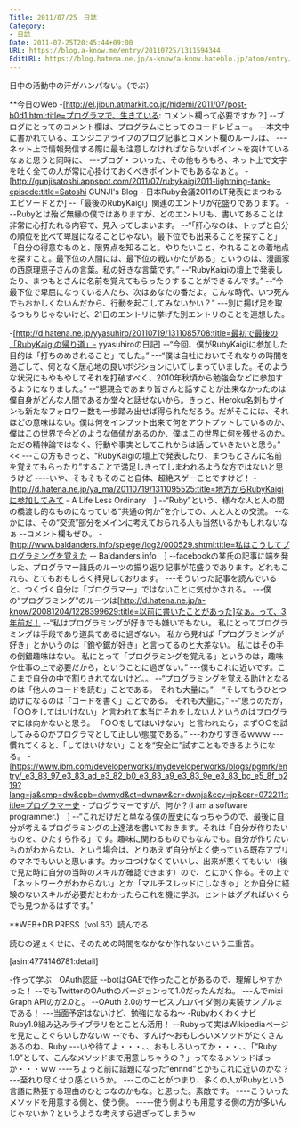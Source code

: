 ```yaml
---
Title: 2011/07/25　日誌
Category:
- 日誌
Date: 2011-07-25T20:45:44+09:00
URL: https://blog.a-know.me/entry/20110725/1311594344
EditURL: https://blog.hatena.ne.jp/a-know/a-know.hateblo.jp/atom/entry/12921228815727979536
---
```


日中の活動中の汗がハンパない。（でぶ）


**今日のWeb
-[http://el.jibun.atmarkit.co.jp/hidemi/2011/07/post-b0d1.html:title=プログラマで、生きている: コメント欄って必要ですか？]
--ブログにとってのコメント欄は、プログラムにとってのコードレビュー。
--本文中に書かれている、エンジニアライフのブログ記事とコメント欄のルールは、
---ネット上で情報発信する際に最も注意しなければならないポイントを突けているなぁと思うと同時に、
---ブログ・ついった、その他もろもろ、ネット上で文字を吐く全ての人が常に心掛けておくべきポイントでもあるなぁと。
-[http://gunjisatoshi.appspot.com/2011/07/rubykaigi2011-lightning-tank-episode:title=Satoshi GUNJI's Blog - 日本Ruby会議2011のLT発表にまつわるエピソードとか]
--「最後のRubyKaigi」関連のエントリが花盛りであります。
---Rubyとは殆ど無縁の僕ではありますが、どのエントリも、書いてあることは非常に心打たれる内容で、見入ってしまいます。
--“「肝心なのは、トップと自分の順位を比べて卑屈になることじゃない。最下位でも出来ることを探すこと」「自分の得意なものと、限界点を知ること。やりたいこと、やれることの着地点を探すこと。最下位の人間には、最下位の戦いかたがある」というのは、漫画家の西原理恵子さんの言葉。私の好きな言葉です。”
--“RubyKaigiの壇上で発表したり、まつもとさんに名前を覚えてもらったりすることができるんです。”
--“今最下位で卑屈になっている人たち、次はあなたの番だよ。こんな時代、いつ死んでもおかしくないんだから、行動を起こしてみないかい？”
---別に揚げ足を取るつもりじゃないけど、21日のエントリに挙げた別エントリのことを連想した。
>>
-[http://d.hatena.ne.jp/yyasuhiro/20110719/1311085708:title=最初で最後の「RubyKaigiの帰り道」- yyasuhiroの日記]
--“今回、僕がRubyKaigiに参加した目的は「打ちのめされること」でした。”
---“僕は自社においてそれなりの時間を過ごして、何となく居心地の良いポジションにいてしまっていました。そのような状況にもやもやしてそれを打破すべく、2010年秋頃から勉強会などに参加するようになりました。”
--“懇親会であまり皆さんと話すことが出来なかったのは僕自身がどんな人間であるか堂々と話せないから。きっと、Heroku名刺もサインも新たなフォロワー数も一歩踏み出せば得られただろう。だがそこには、それほどの意味はない。僕は何をインプット出来て何をアウトプットしているのか、僕はこの世界で今どのような価値があるのか、僕はこの世界に何を残せるのか。ただの精神論ではなく、行動や事実としてこれからは話していきたいと思う。”
<<
---この方もきっと、“RubyKaigiの壇上で発表したり、まつもとさんに名前を覚えてもらったり”することで満足しきってしまわれるような方ではないと思うけど
----いや、そもそもそのこと自体、超絶スゲーことですけど！
-[http://d.hatena.ne.jp/ya_ma/20110719/1311095525:title=地方からRubyKaigiに参加してみて - A Life Less Ordinary　]
--“Ruby”という、様々な人と人の間の橋渡し的なものになっている“共通の何か”を介しての、人と人との交流。
--なかには、その“交流”部分をメインに考えておられる人も当然いるかもしれないなぁ
--コメント欄もぜひ。
-[http://www.baldanders.info/spiegel/log2/000529.shtml:title=私はこうしてプログラミングを覚えた -- Baldanders.info　]
--facebookの某氏の記事に端を発した、プログラマー諸氏のルーツの振り返り記事が花盛りであります。どれもこれも、とてもおもしろく拝見しております。
---そういった記事を読んでいると、つくづく自分は「プログラマー」ではないことに気付かされる。
---僕の“プログラミング”のルーツは[http://d.hatena.ne.jp/a-know/20081204/1228399629:title=以前に書いたことがあった]なぁ。って、3年前だ！
--“私はプログラミングが好きでも嫌いでもない。 私にとってプログラミングは手段であり道具であるに過ぎない。 私から見れば「プログラミングが好き」とかいうのは「鉋や鋸が好き」と言ってるのと大差ない。 私にはその手の倒錯趣味はない。 私にとって「プログラミングを覚える」というのは，趣味や仕事の上で必要だから，ということに過ぎない。”
---僕もこれに近いです。ここまで自分の中で割りきれてないけど。。
--“プログラミングを覚える助けとなるのは「他人のコードを読む」ことである。 それも大量に。”
--“そしてもうひとつ助けになるのは「コードを書く」ことである。 それも大量に。”
--“思うのだが，「○○をしてはいけない」と言われて本当にそれをしない人というのはプログラマには向かないと思う。 「○○をしてはいけない」と言われたら，まず○○を試してみるのがプログラマとして正しい態度である。”
---わかりすぎるｗｗｗ
---慣れてくると、「してはいけない」ことを“安全に”試すこともできるようになる。
-[https://www.ibm.com/developerworks/mydeveloperworks/blogs/pgmrk/entry/_e3_83_97_e3_83_ad_e3_82_b0_e3_83_a9_e3_83_9e_e3_83_bc_e5_8f_b219?lang=ja&cmp=dw&cpb=dwmyd&ct=dwnew&cr=dwnja&ccy=jp&csr=072211:title=プログラマー史 - プログラマーですが、何か？(I am a software programmer.)　]
--“これだけだと単なる僕の歴史になっちゃうので、最後に自分が考えるプログラミングの上達法を書いておきます。それは「自分が作りたいものを、ひたすら作る」です。趣味に関わるものでもなんでも。自分が作りたいものがわからない、という場合は、とりあえず自分がよく使っている既存アプリのマネでもいいと思います。カッコつけなくていいし、出来が悪くてもいい（後で見た時に自分の当時のスキルが確認できます）ので、とにかく作る。その上で「ネットワークがわからない」とか「マルチスレッドにしなきゃ」とか自分に経験のないスキルが必要だとわかったらこれを機に学ぶ。ヒントはググればいくらでも見つかるはずです。”



**WEB+DB PRESS（vol.63）読んでる

読むの遅ぇくせに、そのための時間をなかなか作れないという二重苦。


[asin:4774146781:detail]


-作って学ぶ　OAuth認証
--botはGAEで作ったことがあるので、理解しやすかった！
--でもTwitterのOAuthのバージョンって1.0だったんだね。
---んでmixi Graph APIのが2.0と。
--OAuth 2.0のサービスプロバイダ側の実装サンプルまである！
---当面予定はないけど、勉強になるね〜
-Rubyわくわくナビ　Ruby1.9組み込みライブラリをとことん活用！
--Rubyって実はWikipediaページを見たことぐらいしかないｗ
--でも、すんげ〜おもしろいメソッドがたくさんあるのね、Ruby
---いや待てよ・・・、、おもしろいってか・・・、、「“Ruby 1.9”として、こんなメソッドまで用意しちゃうの？」ってなるメソッドばっか・・・ｗｗ
----ちょっと前に話題になった“ennnd”とかもこれに近いのかな？
---至れり尽くせり感というか。
---このことがつまり、多くの人がRubyという言語に熱狂する理由のひとつなのかもな。と思った。素敵です。
----こういったメソッドを用意する側と、使う側。
-----使う側よりも用意する側の方が多いんじゃないか？というような考えすら過ぎってしまうｗ


<script src="https://moshi-moshi.moshimo.works/moshimoshi/a_know_blog/20110725-1311594344?title=2011/07/25%E3%80%80%E6%97%A5%E8%AA%8C"></script>
